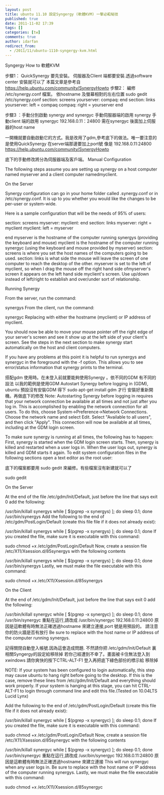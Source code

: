 ```yaml
---
layout: post
title: ubuntu 11.10 設定Syngergy (軟體KVM) 一擊必殺秘技
published: true
date: 2011-11-02 17:39
tags: []
categories: [tw]
comments: true
author: idarfan
redirect_from:
  - /2011/11/ubuntu-1110-syngergy-kvm.html
---
```



Syngergy How to 軟體KVM

步驟1：
QuickSynergy 要先安裝。 伺服器及Client 端都要安裝.透過software center 安裝就可以了
本篇文章是參考自 https://help.ubuntu.com/community/SynergyHowto
步驟2： 編修 /etc/synergy.conf 檔案。 依hostname 及螢幕相對的左右位置
sudo gedit /etc/synergy.conf
section: screens
yourserver:
compaq:
end
section: links
yourserver:
left = compaq
compaq:
right = yourserver
end

步驟3 ：手動分別啟動 synergy and synergyc
手動伺服器端的啟用
synergy
手動client 端的啟用
synergyc 192.168.0.11：24800
需在synergyc 後面加上伺服器的host name

一開機就要自動啟動它的方式。我是改用了gdm,參考底下的做法。唯一要注意的是使用QuickSynergy 在server端那邊要加上port號
像是 192.168.0.11:24800
https://help.ubuntu.com/community/SynergyHowto

底下的手動修改將分為伺服器端及客戶端。
Manual Configuration

The following steps assume you are setting up synergy on a host computer named myserver and a client computer namedmyclient.



On the Server

Synergy configuration can go in your home folder called .synergy.conf or in /etc/synergy.conf. It is up to you whether you would like the changes to be per-user or system-wide.

Here is a sample configuration that will be the needs of 95% of users:

section: screens
myserver:
myclient:
end
section: links
myserver:
right = myclient
myclient:
left = myserver

end
myserver is the hostname of the computer running synergys (providing the keyboard and mouse) myclient is the hostname of the computer running synergyc (using the keyboard and mouse provided by myserver) section: screens is where you set the host names of the computers going to be used. section: links is what side the mouse will leave the screen of one computer to reach the desktop of the other. myserver is set to the left of myclient, so when I drag the mouse off the right hand side ofmyserver's screen it appears on the left hand side myclient's screen. Use up/down instead of left/right to establish and over/under sort of relationship.



Running Synergy

From the server, run the command:

synergys
From the client, run the command:

synergyc
Replacing  with either the hostname (myclient) or IP address of myclient.

You should now be able to move your mouse pointer off the right edge of your server's screen and see it show up at the left side of your client's screen. See the steps in the next section to make synergy start automatically on the host and client computers.

If you have any problems at this point it is helpful to run synergys and synergyc in the foreground with the -f option. This allows you to see error/status information that synergy prints to the terminal.

搭配gdm 使用時。在未登入前就要能夠使用Synergy 。依不同的GDM 有不同的設法
以我的範例是使用GDM
Autostart Synergy before logging in (GDM), ubuntu 預設沒有安裝GDM 得下 sudo apt-get install gdm 才行
安裝好重新開機。再做底下的修改
Note: Autostarting Synergy before logging in requires that your network connection be available at all times and not just after you log in. This is accomplished by enabling the network connection for all users. To do this, choose System->Preference->Network Connections. Choose the network name and select Edit. Select "Available to all users", and then click "Apply". This connection will now be available at all times, including at the GDM login screen.

To make sure synergy is running at all times, the following has to happen: First, synergy is started when the GDM login screen starts. Then, synergy is killed and restarted when a user logs in. When the user logs out, synergy is killed and GDM starts it again. To edit system configuration files in the following sections open a text editor as the root user:

底下的檔案都要用 sudo gedit 來編修。有些檔案沒有新建就可以了



sudo gedit


On the Server

At the end of the file /etc/gdm/Init/Default, just before the line that says exit 0 add the following:

/usr/bin/killall synergys
while [ $(pgrep -x synergys) ]; do sleep 0.1; done
/usr/bin/synergys
Add the following to the end of /etc/gdm/PostLogin/Default (create this file file if it does not already exist):

/usr/bin/killall synergys
while [ $(pgrep -x synergys) ]; do sleep 0.1; done
If you created the file, make sure it is executable with this command:

sudo chmod +x /etc/gdm/PostLogin/Default
Now, create a session file /etc/X11/Xsession.d/85synergys with the following contents

/usr/bin/killall synergys
while [ $(pgrep -x synergys) ]; do sleep 0.1; done
/usr/bin/synergys
Lastly, we must make the file executable with this command:

sudo chmod +x /etc/X11/Xsession.d/85synergys


On the Client

At the end of /etc/gdm/Init/Default, just before the line that says exit 0 add the following:

/usr/bin/killall synergyc
while [ $(pgrep -x synergyc) ]; do sleep 0.1; done
/usr/bin/synergyc
重點在這行,請改成 /usr/bin/synergyc 192.168.0.11:24800
原因是這軟體有時無法正確透過hostname 來建立連接,port 號是用預設的。
請注意你的防火牆是否有放行
Be sure to replace  with the host name or IP address of the computer running synergys.

記得關閉自動登入帳號.因為這會造成問題. 不然請你把 /etc/gdm/Init/Default 裏相關Syngergy的設定給移除掉
若你己經遭到不幸了。畫面被卡住無法登入到xwindows 請你爽快的按下CTRL-ALT-F1 登入再把底下綠色部份的標示給
移除掉

NOTE: If your system has been configured to login automatically, this step may cause ubuntu to hang right before going to the desktop. If this is the case, remove these lines from /etc/gdm/Init/Default and everything should work properly. If your system is hanging at this stage, you can hit CTRL-ALT-F1 to login through command line and edit this file.(Tested on 10.04LTS Lucid Lynx)

Add the following to the end of /etc/gdm/PostLogin/Default (create this file file if it does not already exist):

/usr/bin/killall synergyc
while [ $(pgrep -x synergyc) ]; do sleep 0.1; done
If you created the file, make sure it is executable with this command:

sudo chmod +x /etc/gdm/PostLogin/Default
Now, create a session file /etc/X11/Xsession.d/85synergyc with the following contents

/usr/bin/killall synergyc
while [ $(pgrep -x synergyc) ]; do sleep 0.1; done
/usr/bin/synergyc
重點在這行,請改成 /usr/bin/synergyc 192.168.0.11:24800
原因是這軟體有時無法正確透過hostname 來建立連接
This will run synergyc when any user logs in. Be sure to replace  with the host name or IP address of the computer running synergys. Lastly, we must make the file executable with this command:

sudo chmod +x /etc/X11/Xsession.d/85synergyc



